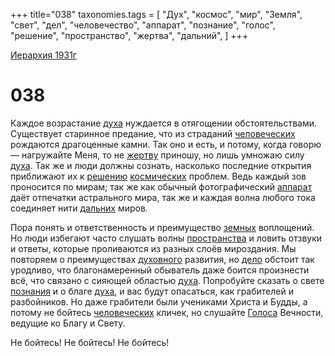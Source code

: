 +++
title="038"
taxonomies.tags = [
"Дух",
"космос",
"мир",
"Земля",
"свет",
"дел",
"человечество",
"аппарат",
"познание",
"голос",
"решение",
"пространство",
"жертва",
"дальний",
]
+++

[Иерархия 1931г](/agni/19312)

# 038
Каждое возрастание [духа](/tags/Дух) нуждается в отягощении обстоятельствами. Существует старинное предание, что из страданий [человеческих](/tags/человечество) рождаются драгоценные камни. Так оно и есть, и потому, когда говорю — нагружайте Меня, то не [жертву](/tags/жертва) приношу, но лишь умножаю силу [духа](/tags/Дух). Так же и люди должны сознать, насколько последние открытия приближают их к [решению](/tags/решение) [космических](/tags/космос) проблем. Ведь каждый зов проносится по мирам; так же как обычный фотографический [аппарат](/tags/аппарат) даёт отпечатки астрального мира, так же и каждая волна любого тока соединяет нити [дальних](/tags/дальний) миров.   

Пора понять и ответственность и преимущество [земных](/tags/Земля) воплощений. Но люди избегают часто слушать волны [пространства](/tags/пространство) и ловить отзвуки и ответы, которые проливаются из разных слоёв мироздания. Мы повторяем о преимуществах [духовного](/tags/Дух) развития, но [дело](/tags/дел) обстоит так уродливо, что благонамеренный обыватель даже боится произнести всё, что связано с сияющей областью [духа](/tags/Дух). Попробуйте сказать о свете [познания](/tags/познание) и о благе [духа](/tags/Дух), и вас будут опасаться, как грабителей и разбойников. Но даже грабители были учениками Христа и Будды, а потому не бойтесь [человеческих](/tags/человечество) кличек, но слушайте [Голоса](/tags/голос) Вечности, ведущие ко Благу и Свету.   

Не бойтесь! Не бойтесь! Не бойтесь!   

